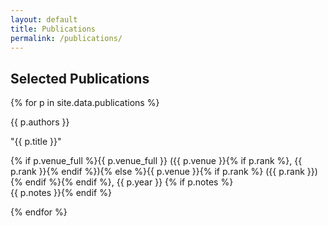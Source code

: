 ```yaml
---
layout: default
title: Publications
permalink: /publications/
---
```


<section class="card">
  <h2>Selected Publications</h2>
  <div class="pub-list">
    {% for p in site.data.publications %}
      <div class="pub-item">
        <p class="pub-authors">{{ p.authors }}</p>
        <p class="pub-title">"{{ p.title }}"</p>
        <p class="pub-venue">
          {% if p.venue_full %}{{ p.venue_full }} ({{ p.venue }}{% if p.rank %}, {{ p.rank }}{% endif %}){% else %}{{ p.venue }}{% if p.rank %} ({{ p.rank }}){% endif %}{% endif %}, {{ p.year }}
          {% if p.notes %}<br><span class="pub-notes">{{ p.notes }}</span>{% endif %}
        </p>
      </div>
    {% endfor %}
  </div>
</section>


